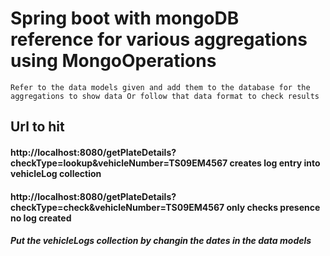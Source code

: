 # Spring boot with mongoDB reference for various aggregations using MongoOperations

`
Refer to the data models given and add them to the database for the aggregations to show data
Or follow that data format to check results
`


## Url to hit
#### http://localhost:8080/getPlateDetails?checkType=lookup&vehicleNumber=TS09EM4567 creates log entry into vehicleLog collection
#### http://localhost:8080/getPlateDetails?checkType=check&vehicleNumber=TS09EM4567 only checks presence no log created
##### Put the vehicleLogs collection by changin the dates in the data models
